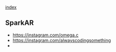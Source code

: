 
[index](https://github.com/kitasenjudesign/bookmarks/blob/master/README.md)

## SparkAR

* https://instagram.com/omega.c
* https://instagram.com/alwayscodingsomething
* 
